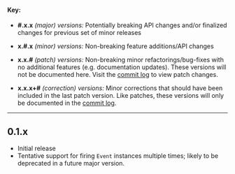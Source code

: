 #### Key:
- __#.x.x__ _(major) versions:_ Potentially breaking API changes and/or finalized changes for previous set of minor releases

- __x.#.x__ _(minor) versions:_ Non-breaking feature additions/API changes

- __x.x.#__ _(patch) versions:_ Non-breaking minor refactorings/bug-fixes with no additional features (e.g. documentation updates).
These versions will not be documented here. Visit the [commit log](https://github.com/oblique63/EventCommander/commits/master) to view patch changes.

- __x.x.x+#__ _(correction) versions:_ Minor corrections that should have been included in the last patch version.
 Like patches, these versions will only be documented in the [commit log](https://github.com/oblique63/EventCommander/commits/master).

----

## 0.1.x
- Initial release
- Tentative support for firing `Event` instances multiple times; likely to be deprecated in a future major version.